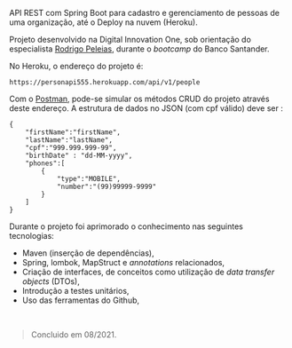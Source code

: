 API REST com Spring Boot para cadastro e gerenciamento de pessoas de uma organização, até o Deploy na nuvem (Heroku). 

Projeto desenvolvido na Digital Innovation One, sob orientação do especialista 
[Rodrigo Peleias](https://www.linkedin.com/in/rodrigopeleias/), durante o *bootcamp* do Banco Santander.

No Heroku, o endereço do projeto é:
```$xslt
https://personapi555.herokuapp.com/api/v1/people
```
Com o [Postman](https://www.postman.com/), pode-se simular os métodos CRUD do projeto através deste endereço.
A estrutura de dados no JSON (com cpf válido) deve ser :

```
{
    "firstName":"firstName",
    "lastName":"lastName",
    "cpf":"999.999.999-99",
    "birthDate" : "dd-MM-yyyy",
    "phones":[
        {
            "type":"MOBILE",
            "number":"(99)99999-9999"
        }
    ]
}
```
Durante o projeto foi aprimorado o conhecimento nas seguintes tecnologias:

- Maven (inserção de dependências),
- Spring, lombok, MapStruct e *annotations* relacionados,
- Criação de interfaces, de conceitos como utilização de *data transfer objects* (DTOs),
- Introdução a testes unitários,
- Uso das ferramentas do Github,

&nbsp;
> Concluido em 08/2021.